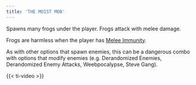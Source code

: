 ```yaml
---
title: 'THE MOIST MOB'
---
```


Spawns many frogs under the player. Frogs attack with melee damage.

Frogs are harmless when the player has [Melee Immunity](https://noita.wiki.gg/wiki/Melee_Immunity).

As with other options that spawn enemies, this can be a dangerous combo with options that modify enemies (e.g. Derandomized Enemies, Derandomized Enemy Attacks, Weebpocalypse, Steve Gang).

{{< ti-video >}}
